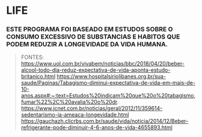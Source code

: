 # LIFE

### ESTE PROGRAMA FOI BASEADO EM ESTUDOS SOBRE O CONSUMO EXCESSIVO DE SUBSTANCIAS E HABITOS QUE PODEM REDUZIR A LONGEVIDADE DA VIDA HUMANA.

>FONTES:
>https://www.uol.com.br/vivabem/noticias/bbc/2018/04/20/beber-alcool-todo-dia-reduz-expectativa-de-vida-aponta-estudo-britanico.html
>https://www.hospitalsiriolibanes.org.br/sua-saude/Paginas/Tabagismo-diminui-expectativa-de-vida-em-mais-de-10-anos.aspx#:~:text=Estudos%20indicam%20que%20o%20tabagismo,fumar%22%2C%20avalia%20o%20dr.
>https://www.jcnet.com.br/noticias/geral/2012/11/359614-sedentarismo-ja-ameaca-longevidade.html
>https://gauchazh.clicrbs.com.br/saude/vida/noticia/2014/12/Beber-refrigerante-pode-diminuir-4-6-anos-de-vida-4655893.html
